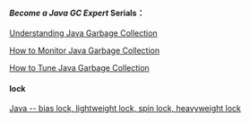 #### *Become a Java GC Expert* Serials：

[Understanding Java Garbage Collection](https://www.cubrid.org/blog/understanding-java-garbage-collection)

[How to Monitor Java Garbage Collection](https://www.cubrid.org/blog/how-to-monitor-java-garbage-collection)

[How to Tune Java Garbage Collection](https://www.cubrid.org/blog/how-to-tune-java-garbage-collection)





#### lock

[Java -- bias lock, lightweight lock, spin lock, heavyweight lock](http://www.programmersought.com/article/407747922/)

